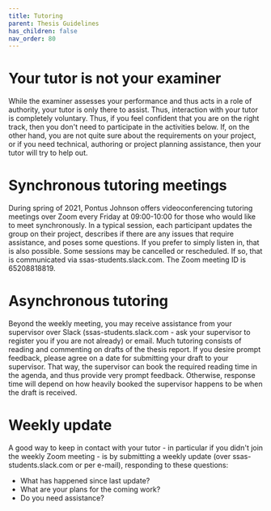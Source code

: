 ```yaml
---
title: Tutoring
parent: Thesis Guidelines
has_children: false
nav_order: 80
---
```


# Your tutor is not your examiner
While the examiner assesses your performance and thus acts in a role of authority, your tutor is only there to assist. Thus, interaction with your tutor is completely voluntary. Thus, if you feel confident that you are on the right track, then you don't need to participate in the activities below. If, on the other hand, you are not quite sure about the requirements on your project, or if you need technical, authoring or project planning assistance, then your tutor will try to help out.

# Synchronous tutoring meetings

During spring of 2021, Pontus Johnson offers videoconferencing tutoring meetings over Zoom every Friday at 09:00-10:00 for those who would like to meet synchronously. In a typical session, each participant updates the group on their project, describes if there are any issues that require assistance, and poses some questions. If you prefer to simply listen in, that is also possible. Some sessions may be cancelled or rescheduled. If so, that is communicated via ssas-students.slack.com. The Zoom meeting ID is 65208818819.

# Asynchronous tutoring

Beyond the weekly meeting, you may receive assistance from your supervisor over Slack (ssas-students.slack.com - ask your supervisor to register you if you are not already) or email. Much tutoring consists of reading and commenting on drafts of the thesis report. If you desire prompt feedback, please agree on a date for submitting your draft to your supervisor. That way, the supervisor can book the required reading time in the agenda, and thus provide very prompt feedback. Otherwise, response time will depend on how heavily booked the supervisor happens to be when the draft is received.

# Weekly update

A good way to keep in contact with your tutor - in particular if you didn't join the weekly Zoom meeting - is by submitting a weekly update (over ssas-students.slack.com or per e-mail), responding to these questions:
- What has happened since last update?
- What are your plans for the coming work?
- Do you need assistance?
